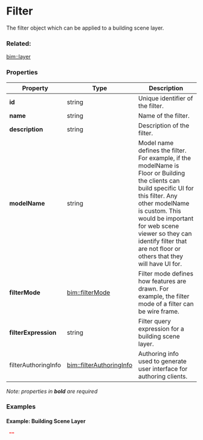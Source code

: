 # Filter

The filter object which can be applied to a building scene layer.

### Related:

[bim::layer](layer.md)
### Properties

| Property | Type | Description |
| --- | --- | --- |
| **id** | string | Unique identifier of the filter. |
| **name** | string | Name of the filter. |
| **description** | string | Description of the filter. |
| **modelName** | string | Model name defines the filter. For example, if the modelName is Floor or Building the clients can build specific UI for this filter. Any other modelName is custom. This would be important for web scene viewer so they can identify filter that are not floor or others that they will have UI for. |
| **filterMode** | [bim::filterMode](filterMode.md) | Filter mode defines how features are drawn. For example, the filter mode of a filter can be wire frame. |
| **filterExpression** | string | Filter query expression for a building scene layer. |
| filterAuthoringInfo | [bim::filterAuthoringInfo](filterAuthoringInfo.md) | Authoring info used to generate user interface for authoring clients. |

*Note: properties in **bold** are required*

### Examples 

#### Example: Building Scene Layer 

```json
 "" 
```

